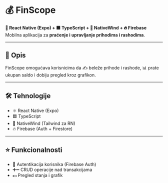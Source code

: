 # 💰 FinScope

**📱 React Native (Expo) + 🟦 TypeScript + 🎨 NativeWind + 🔥 Firebase**
Mobilna aplikacija za **praćenje i upravljanje prihodima i rashodima**.

---

## 📖 Opis

FinScope omogućava korisnicima da ✍️ beleže prihode i rashode, 📊 prate ukupan saldo i dobiju pregled kroz grafikon.

---

## 🛠️ Tehnologije

* ⚛️ React Native (Expo)
* 🟦 TypeScript
* 🎨 NativeWind (Tailwind za RN)
* 🔥 Firebase (Auth + Firestore)

---

## ⭐ Funkcionalnosti

* 🔑 Autentikacija korisnika (Firebase Auth)
* ➕➖ CRUD operacije nad transakcijama 
* 💵 Pregled stanja i grafik 


